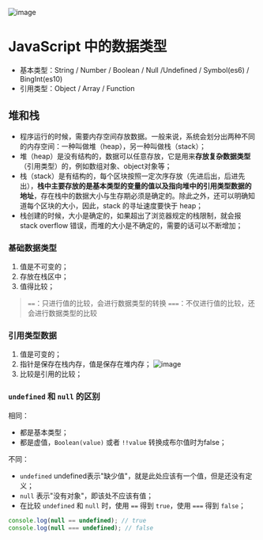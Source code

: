 ![image](https://user-images.githubusercontent.com/70930284/100418999-99f7b780-30be-11eb-999c-dbe667ce92a6.png)

# JavaScript 中的数据类型

* 基本类型：String / Number / Boolean / Null /Undefined / Symbol(es6) / BingInt(es10)
* 引用类型：Object / Array / Function

## 堆和栈

* 程序运行的时候，需要内存空间存放数据。一般来说，系统会划分出两种不同的内存空间：一种叫做堆（heap），另一种叫做栈（stack）；
* 堆（heap）是没有结构的，数据可以任意存放，它是用来**存放复杂数据类型**（引用类型）的，例如数组对象、object对象等；
* 栈（stack）是有结构的，每个区块按照一定次序存放（先进后出，后进先出），**栈中主要存放的是基本类型的变量的值以及指向堆中的引用类型数据的地址**，存在栈中的数据大小与生存期必须是确定的。除此之外，还可以明确知道每个区块的大小，因此，stack 的寻址速度要快于 heap；
* 栈创建的时候，大小是确定的，如果超出了浏览器规定的栈限制，就会报 stack overflow 错误，而堆的大小是不确定的，需要的话可以不断增加；

### 基础数据类型

1. 值是不可变的；
2. 存放在栈区中；
3. 值得比较；
> `==`：只进行值的比较，会进行数据类型的转换
> `===`：不仅进行值的比较，还会进行数据类型的比较

### 引用类型数据

1. 值是可变的；
2. 指针是保存在栈内存，值是保存在堆内存；
![image](https://user-images.githubusercontent.com/70930284/100433784-86f0e180-30d6-11eb-8942-bff3066f4209.png)
3. 比较是引用的比较；

### `undefined` 和 `null` 的区别

相同：
* 都是基本类型；
* 都是虚值，`Boolean(value)` 或者 `!!value` 转换成布尔值时为false；

不同：
* `undefined` undefined表示"缺少值"，就是此处应该有一个值，但是还没有定义；
* `null` 表示"没有对象"，即该处不应该有值；
* 在比较 `undefined` 和 `null` 时，使用 `==` 得到 `true`，使用 `===` 得到 `false`；

``` js
console.log(null == undefined); // true
console.log(null === undefined); // false
```
